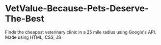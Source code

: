 # VetValue-Because-Pets-Deserve-The-Best
Finds the cheapest veterinary clinic in a 25 mile radius using Google's API. Made using HTML, CSS, JS
